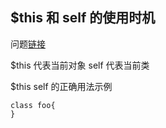 ## $this 和 self 的使用时机
问题[链接](https://stackoverflow.com/questions/151969/when-to-use-self-over-this)

$this 代表当前对象
self  代表当前类

$this self 的正确用法示例

    class foo{
    }
